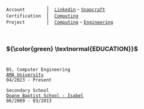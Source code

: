 
`Account`&nbsp;&nbsp;&nbsp;&nbsp;&nbsp;&nbsp;&nbsp;&nbsp;&nbsp;&nbsp;&nbsp;&nbsp;&nbsp;&nbsp;&nbsp;|&nbsp;&nbsp;&nbsp;&nbsp;[`Linkedin`](https://www.linkedin.com/in/kentlouisetonino) - [`Snapcraft`](https://snapcraft.io/publisher/kentlouisetonino) <br />
`Certification`&nbsp;&nbsp;&nbsp;&nbsp;|&nbsp;&nbsp;&nbsp;&nbsp;[`Computing`](https://github.com/kentlouisetonino/kentlouisetonino/blob/develop/certification/computing.md) <br />
`Project`&nbsp;&nbsp;&nbsp;&nbsp;&nbsp;&nbsp;&nbsp;&nbsp;&nbsp;&nbsp;&nbsp;&nbsp;&nbsp;&nbsp;&nbsp;|&nbsp;&nbsp;&nbsp;&nbsp;[`Computing`](https://github.com/kentlouisetonino/kentlouisetonino/blob/develop/project/hardware.md) - [`Engineering`](https://github.com/kentlouisetonino/kentlouisetonino/blob/develop/project/hardware.md)

<br />

### ${\color{green} \textnormal{EDUCATION}}$
#
``BS, Computer Engineering`` <br />
[`AMA University`](https://github.com/kentlouisetonino/kentlouisetonino/blob/develop/education/03-ama-university-oed.md) <br />
``04/2023 - Present`` <br />

``Secondary School`` <br />
[`Doane Baptist School - Isabel`](https://github.com/kentlouisetonino/kentlouisetonino/blob/develop/education/01-doane-baptist-school-isabel.md) <br />
``06/2009 - 03/2013``
